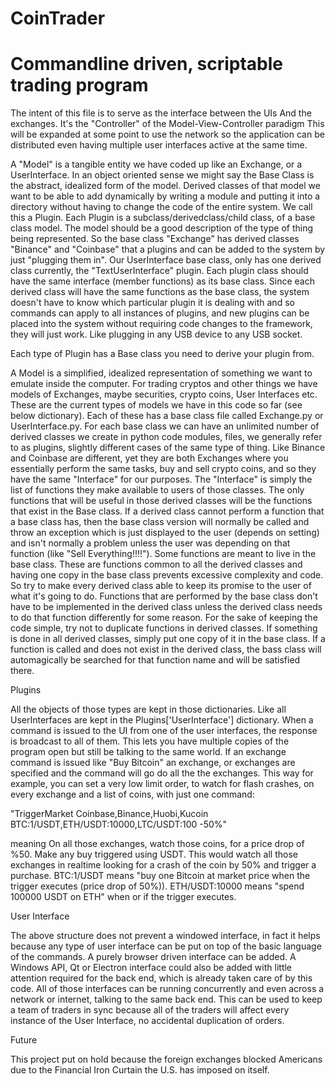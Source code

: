 # CoinTrader

# Commandline driven, scriptable trading program

The intent of this file is to serve as the interface between the UIs And the exchanges. It's the "Controller" of the
Model-View-Controller paradigm This will be expanded at some point to use the network so the application can be
distributed even having multiple user interfaces active at the same time.

A "Model" is a tangible entity we have coded up like an Exchange, or a UserInterface. In an object oriented sense we
might say the Base Class is the abstract, idealized form of the model. Derived classes of that model we want to be able
to add dynamically by writing a module and putting it into a directory without having to change the code of the entire
system. We call this a Plugin. Each Plugin is a subclass/derivedclass/child class, of a base class model. The model
should be a good description of the type of thing being represented.  So the base class "Exchange" has derived classes
"Binance" and "Coinbase" that a plugins and can be added to the system by just "plugging them in". Our UserInterface
base class, only has one derived class currently, the "TextUserInterface" plugin.  Each plugin class should have the
same interface (member functions) as its base class. Since each derived class will have the same functions as the base
class, the system doesn't have to know which particular plugin it is dealing with and so commands can apply to all
instances of plugins, and new plugins can be placed into the system without requiring code changes to the framework,
they will just work. Like plugging in any USB device to any USB socket.

Each type of Plugin has a Base class you need to derive your plugin from.

A Model is a simplified, idealized representation of something we want to emulate inside the computer. For trading
cryptos and other things we have models of Exchanges, maybe securities, crypto coins, User Interfaces etc.  These are
the current types of models we have in this code so far (see below dictionary). Each of these has a base class file
called Exchange.py or UserInterface.py.  For each base class we can have an unlimited number of derived classes we
create in python code modules, files, we generally refer to as plugins, slightly different cases of the same type of
thing. Like Binance and Coinbase are different, yet they are both Exchanges where you essentially perform the same
tasks, buy and sell crypto coins, and so they have the same "Interface" for our purposes. The "Interface" is simply the
list of functions they make available to users of those classes. The only functions that will be useful in those derived
classes will be the functions that exist in the Base class. If a derived class cannot perform a function that a base
class has, then the base class version will normally be called and throw an exception which is just displayed to the
user (depends on setting) and isn't normally a problem unless the user was depending on that function (like "Sell
Everything!!!!"). Some functions are meant to live in the base class. These are functions common to all the derived
classes and having one copy in the base class prevents excessive complexity and code. So try to make every derived class
able to keep its promise to the user of what it's going to do. Functions that are performed by the base class don't have
to be implemented in the derived class unless the derived class needs to do that function differently for some reason.
For the sake of keeping the code simple, try not to duplicate functions in derived classes. If something is done in all
derived classes, simply put one copy of it in the base class. If a function is called and does not exist in the derived
class, the bass class will automagically be searched for that function name and will be satisfied there.

Plugins

All the objects of those types are kept in those dictionaries. Like all UserInterfaces are kept in the
Plugins['UserInterface'] dictionary. When a command is issued to the UI from one of the user interfaces, the response is
broadcast to all of them. This lets you have multiple copies of the program open but still be talking to the same
world. If an exchange command is issued like "Buy Bitcoin" an exchange, or exchanges are specified and the command will
go do all the the exchanges. This way for example, you can set a very low limit order, to watch for flash crashes, on
every exchange and a list of coins, with just one command:

"TriggerMarket Coinbase,Binance,Huobi,Kucoin BTC:1/USDT,ETH/USDT:10000,LTC/USDT:100 -50%"

meaning On all those exchanges, watch those coins, for a price drop of %50. Make any buy triggered using USDT.  This
would watch all those exchanges in realtime looking for a crash of the coin by 50% and trigger a purchase. BTC:1/USDT
means "buy one Bitcoin at market price when the trigger executes (price drop of 50%)). ETH/USDT:10000 means "spend
100000 USDT on ETH" when or if the trigger executes.

User Interface

The above structure does not prevent a windowed interface, in fact it helps because any type of user interface can be put on top of the basic language of the commands. A purely browser driven interface can be added. A Windows API, Qt or Electron interface could also be added with little attention required for the back end, which is already taken care of by this code. All of those interfaces can be running concurrently and even across a network or internet, talking to the same back end. This can be used to keep a team of traders in sync because all of the traders will affect every instance of the User Interface, no accidental duplication of orders.

Future
    
This project put on hold because the foreign exchanges blocked Americans due to the Financial Iron Curtain the U.S. has imposed on itself.
